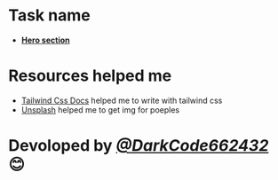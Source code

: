 # Task name
* [**Hero section**](https://i.ibb.co/hfNCXn4/64d53b632d1e1154788798.jpg)

# Resources helped me
* [Tailwind Css Docs](https://tailwindcss.com/docs/) helped me to write with tailwind css
* [Unsplash](https://unsplash.com/s/photos/people) helped me to get img for poeples

# Devoloped by [***@DarkCode662432***](https://github.com/DarkCode662432/DarkCode662432) 😊
